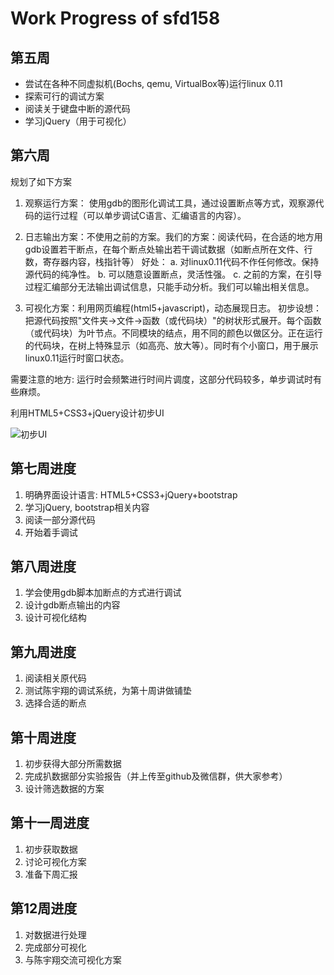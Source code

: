 # Work Progress of sfd158

## 第五周

- 尝试在各种不同虚拟机(Bochs, qemu, VirtualBox等)运行linux 0.11
- 探索可行的调试方案
- 阅读关于键盘中断的源代码
- 学习jQuery（用于可视化）

## 第六周

规划了如下方案

1. 观察运行方案：
    使用gdb的图形化调试工具，通过设置断点等方式，观察源代码的运行过程（可以单步调试C语言、汇编语言的内容）。

2. 日志输出方案：不使用之前的方案。我们的方案：阅读代码，在合适的地方用gdb设置若干断点，在每个断点处输出若干调试数据（如断点所在文件、行数，寄存器内容，栈指针等）
    好处：
    a. 对linux0.11代码不作任何修改。保持源代码的纯净性。
    b. 可以随意设置断点，灵活性强。
    c. 之前的方案，在引导过程汇编部分无法输出调试信息，只能手动分析。我们可以输出相关信息。

3. 可视化方案：利用网页编程(html5+javascript)，动态展现日志。
    初步设想：把源代码按照"文件夹->文件->函数（或代码块）"的树状形式展开。每个函数（或代码块）为叶节点。不同模块的结点，用不同的颜色以做区分。正在运行的代码块，在树上特殊显示（如高亮、放大等）。同时有个小窗口，用于展示linux0.11运行时窗口状态。

需要注意的地方: 运行时会频繁进行时间片调度，这部分代码较多，单步调试时有些麻烦。

利用HTML5+CSS3+jQuery设计初步UI

![初步UI](.\sfd158\7thweek.bmp)

## 第七周进度

1. 明确界面设计语言: HTML5+CSS3+jQuery+bootstrap
2. 学习jQuery, bootstrap相关内容
3. 阅读一部分源代码
4. 开始着手调试

## 第八周进度

1. 学会使用gdb脚本加断点的方式进行调试
2. 设计gdb断点输出的内容
3. 设计可视化结构

## 第九周进度

1. 阅读相关原代码
2. 测试陈宇翔的调试系统，为第十周讲做铺垫
3. 选择合适的断点

## 第十周进度

1. 初步获得大部分所需数据
2. 完成扒数据部分实验报告（并上传至github及微信群，供大家参考）
3. 设计筛选数据的方案

## 第十一周进度

1. 初步获取数据
2. 讨论可视化方案
3. 准备下周汇报

## 第12周进度

1. 对数据进行处理
2. 完成部分可视化
3. 与陈宇翔交流可视化方案